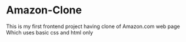 # Amazon-Clone
This is my first frontend project having clone of Amazon.com web page Which uses basic css  and html only 

